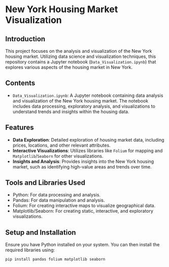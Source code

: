 # New York Housing Market Visualization

## Introduction

This project focuses on the analysis and visualization of the New York housing market. Utilizing data science and visualization techniques, this repository contains a Jupyter notebook (`Data_Visualization.ipynb`) that explores various aspects of the housing market in New York.

## Contents

- `Data_Visualization.ipynb`: A Jupyter notebook containing data analysis and visualization of the New York housing market. The notebook includes data processing, exploratory analysis, and visualizations to understand trends and insights within the housing data.

## Features

- **Data Exploration**: Detailed exploration of housing market data, including prices, locations, and other relevant attributes.
- **Interactive Visualizations**: Utilizes libraries like `Folium` for mapping and `Matplotlib`/`Seaborn` for other visualizations.
- **Insights and Analysis**: Provides insights into the New York housing market, such as identifying high-value areas and trends over time.

## Tools and Libraries Used

- Python: For data processing and analysis.
- Pandas: For data manipulation and analysis.
- Folium: For creating interactive maps to visualize geographical data.
- Matplotlib/Seaborn: For creating static, interactive, and exploratory visualizations.

## Setup and Installation

Ensure you have Python installed on your system. You can then install the required libraries using:

```bash
pip install pandas folium matplotlib seaborn
